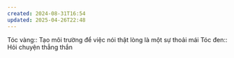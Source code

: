 ```yaml
---
created: 2024-08-31T16:54
updated: 2025-04-26T22:48
---
```

Tóc vàng:: Tạo môi trường để việc nói thật lòng là một sự thoải mái
Tóc đen:: Hỏi chuyện thẳng thắn
